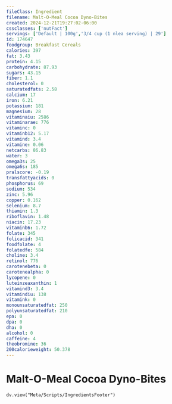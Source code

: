 ```yaml
---
fileClass: Ingredient
filename: Malt-O-Meal Cocoa Dyno-Bites
created: 2024-12-21T19:27:02-06:00
cssclasses: ['nutFact']
servings: ['Default | 100g','3/4 cup (1 nlea serving) | 29']
id: 174647
foodgroup: Breakfast Cereals
calories: 397
fat: 3.43
protein: 4.15
carbohydrate: 87.93
sugars: 43.15
fiber: 1.1
cholesterol: 0
saturatedfats: 2.58
calcium: 17
iron: 6.21
potassium: 181
magnesium: 28
vitaminaiu: 2586
vitaminarae: 776
vitaminc: 0
vitaminb12: 5.17
vitamind: 3.4
vitamine: 0.06
netcarbs: 86.83
water: 3
omega3s: 25
omega6s: 185
pralscore: -0.19
transfattyacids: 0
phosphorus: 69
sodium: 534
zinc: 5.96
copper: 0.162
selenium: 8.7
thiamin: 1.3
riboflavin: 1.48
niacin: 17.23
vitaminb6: 1.72
folate: 345
folicacid: 341
foodfolate: 4
folatedfe: 584
choline: 3.4
retinol: 776
carotenebeta: 0
carotenealpha: 0
lycopene: 0
luteinzeaxanthin: 1
vitamind3: 3.4
vitamindiu: 138
vitamink: 0
monounsaturatedfat: 250
polyunsaturatedfat: 210
epa: 0
dpa: 0
dha: 0
alcohol: 0
caffeine: 4
theobromine: 36
200calorieweight: 50.378
---
```


# Malt-O-Meal Cocoa Dyno-Bites

```dataviewjs
dv.view("Meta/Scripts/IngredientsFooter")
```